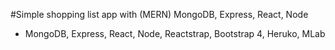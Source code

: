 #Simple shopping list app with (MERN) MongoDB, Express, React, Node
- MongoDB, Express, React, Node, Reactstrap, Bootstrap 4, Heruko, MLab
